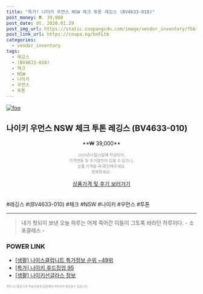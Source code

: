 ```yaml
--- 
title: "특가! 나이키 우먼스 NSW 체크 투톤 레깅스 (BV4633-010)" 
post_money: ₩. 39,000 
post_date: dt. 2020.01.29 
post_img_url: https://static.coupangcdn.com/image/vendor_inventory/fbb7/d48ebef06bd4e85c4bea9aa901c1274d1c879ff6d28ab1089134b2a3d3a7.jpg 
post_link_url: https://coupa.ng/bnFLtb 
categories: 
  - vendor_inventory 
tags: 
  - 레깅스 
  - (BV4633-010) 
  - 체크 
  - NSW 
  - 나이키 
  - 우먼스 
  - 투톤 
--- 
```

[![foo](https://static.coupangcdn.com/image/vendor_inventory/fbb7/d48ebef06bd4e85c4bea9aa901c1274d1c879ff6d28ab1089134b2a3d3a7.jpg)](https://coupa.ng/bnFLtb) 

## 나이키 우먼스 NSW 체크 투톤 레깅스 (BV4633-010) 
<p style="text-align: center;">**₩ 39,000**</p> 
<p style="text-align: center;"><span style="color: #898c8f; font-family: Georgia,Times,serif; font-size: 0.75em;">2020년01월29일에 작성되어, <br>가격변동 및 추가할인이 있을 수 있으니,<br> 상품 가격을 꼭!확인해주세요.<br>행복하세요~</span> 
</p>	 
<div markdown="0" style="text-align: center;"><a href="https://coupa.ng/bnFLtb" class="btn btn--success">상품가격 및 후기 보러가기</a></div> 
<br><br> 
  #레깅스 #(BV4633-010) #체크 #NSW #나이키 #우먼스 #투톤 
<hr> 

> 내가 헛되이 보낸 오늘 하루는 어제 죽어간 이들이 그토록 바라던 하루이다. - 소포클레스 - 


### POWER LINK

* <a href="https://blog.naver.com/sakai111/221781815872" target="_blank"> [생활] 나이스클랍니트 특가정보 순위 ~49위</a>
* <a href="https://blog.naver.com/sakai111/221786214017" target="_blank">[특가] 나이키 후드집업 95</a>
* <a href="https://blog.naver.com/sakai111/221763430207" target="_blank"> [생활] 나이키선글라스 정보 </a>

<span style="color: #898c8f; font-family: Georgia,Times,serif; font-size: 0.55em;">파트너스활동으로 작성자에게 일정액의 커미션이 제공될수 있습니다.</span> 
